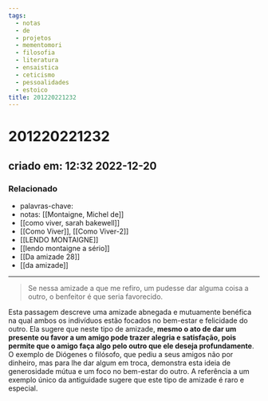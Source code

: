 ```yaml
---
tags:
  - notas
  - de
  - projetos
  - mementomori
  - filosofia
  - literatura
  - ensaistica
  - ceticismo
  - pessoalidades
  - estoico
title: 201220221232
---
```


# 201220221232

## criado em: 12:32 2022-12-20

### Relacionado

- palavras-chave: 
- notas: [[Montaigne, Michel de]]
- [[como viver, sarah bakewell]]
- [[Como Viver]], [[Como Viver-2]]
- [[LENDO MONTAIGNE]]
- [[lendo montaigne a sério]]
- [[Da amizade 28]]
- [[da amizade]]
---

> Se nessa amizade a que me refiro, um pudesse dar alguma coisa a outro, o benfeitor é que seria favorecido.

Esta passagem descreve uma amizade abnegada e mutuamente benéfica na qual ambos os indivíduos estão focados no bem-estar e felicidade do outro. Ela sugere que neste tipo de amizade, **mesmo o ato de dar um presente ou favor a um amigo pode trazer alegria e satisfação, pois permite que o amigo faça algo pelo outro que ele deseja profundamente**. O exemplo de Diógenes o filósofo, que pediu a seus amigos não por dinheiro, mas para lhe dar algum em troca, demonstra esta ideia de generosidade mútua e um foco no bem-estar do outro. A referência a um exemplo único da antiguidade sugere que este tipo de amizade é raro e especial.
